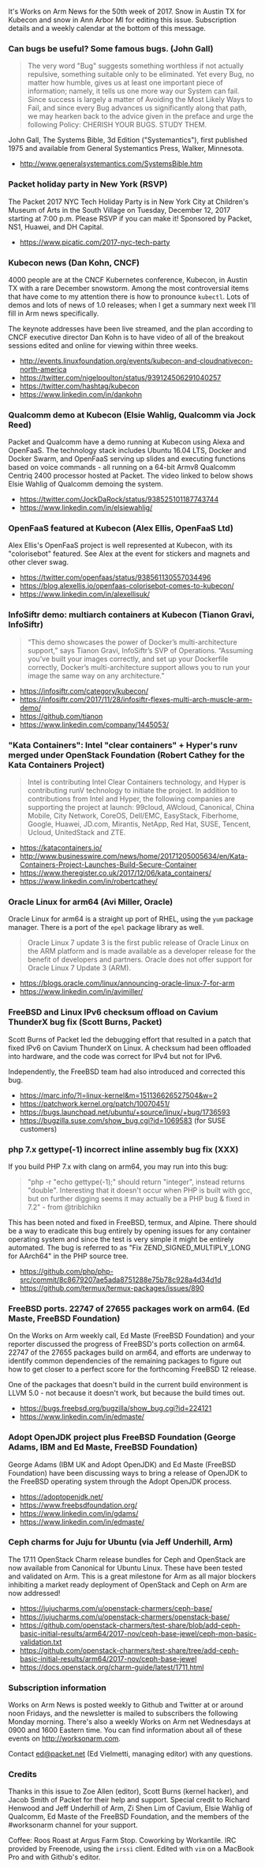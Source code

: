 It's Works on Arm News for the 50th week of 2017. Snow in 
Austin TX for Kubecon and snow in Ann Arbor MI for editing
this issue. Subscription details and a weekly calendar at
the bottom of this message.

### Can bugs be useful? Some famous bugs. (John Gall)

> The very word "Bug" suggests something worthless if not actually
repulsive, something suitable only to be eliminated. Yet every Bug, no
matter how humble, gives us at least one important piece of
information; namely, it tells us one more way our System can fail.
Since success is largely a matter of Avoiding the Most Likely Ways to
Fail, and since every Bug advances us significantly along that path, we
may hearken back to the advice given in the preface and urge the following
Policy: CHERISH YOUR BUGS. STUDY THEM.

John Gall, The Systems Bible, 3d Edition ("Systemantics"), first
published 1975 and available from General Systemantics Press, Walker, Minnesota.

* http://www.generalsystemantics.com/SystemsBible.htm

### Packet holiday party in New York (RSVP)

The Packet 2017 NYC Tech Holiday Party is in New York City at Children's Museum of Arts
in the South Village on Tuesday, December 12, 2017 starting at 7:00 p.m.
Please RSVP if you can make it! Sponsored by Packet, NS1, Huawei, and DH Capital.

* https://www.picatic.com/2017-nyc-tech-party

### Kubecon news (Dan Kohn, CNCF)

4000 people are at the CNCF Kubernetes conference, Kubecon, in Austin TX with
a rare December snowstorm. Among the most controversial items
that have come to my attention there is how to pronounce `kubectl`. Lots of
demos and lots of news of 1.0 releases; when I get a summary next week I'll
fill in Arm news specifically.

The keynote addresses have been live streamed, and the plan according to 
CNCF executive director Dan Kohn is to have video of all of the
breakout sessions edited and online for viewing within three weeks.

* http://events.linuxfoundation.org/events/kubecon-and-cloudnativecon-north-america
* https://twitter.com/nigelpoulton/status/939124506291040257
* https://twitter.com/hashtag/kubecon
* https://www.linkedin.com/in/dankohn

### Qualcomm demo at Kubecon (Elsie Wahlig, Qualcomm via Jock Reed)

Packet and Qualcomm have a demo running at Kubecon using
Alexa and OpenFaaS. The technology stack includes Ubuntu 16.04 LTS,
Docker and Docker Swarm, and OpenFaaS serving up slides and 
executing functions based on voice commands - all running on
a 64-bit Armv8 Qualcomm Centriq 2400 processor hosted at Packet.
The video linked to below shows Elsie Wahlig of Qualcomm demoing the system.

* https://twitter.com/JockDaRock/status/938525101187743744
* https://www.linkedin.com/in/elsiewahlig/

### OpenFaaS featured at Kubecon (Alex Ellis, OpenFaaS Ltd)

Alex Ellis's OpenFaaS project is well represented at Kubecon,
with its "colorisebot" featured. See Alex at the event for
stickers and magnets and other clever swag.

* https://twitter.com/openfaas/status/938561130557034496
* https://blog.alexellis.io/openfaas-colorisebot-comes-to-kubecon/
* https://www.linkedin.com/in/alexellisuk/

### InfoSiftr demo: multiarch containers at Kubecon (Tianon Gravi, InfoSiftr)

> “This demo showcases the power of Docker’s multi-architecture
support,” says Tianon Gravi, InfoSiftr’s SVP of Operations. “Assuming
you’ve built your images correctly, and set up your Dockerfile
correctly, Docker’s multi-architecture support allows you to run
your image the same way on any architecture.”

* https://infosiftr.com/category/kubecon/
* https://infosiftr.com/2017/11/28/infosiftr-flexes-multi-arch-muscle-arm-demo/
* https://github.com/tianon
* https://www.linkedin.com/company/1445053/

### "Kata Containers": Intel "clear containers" + Hyper's runv merged under OpenStack Foundation (Robert Cathey for the Kata Containers Project)

> Intel is contributing Intel Clear Containers technology, and Hyper
is contributing runV technology to initiate the project. In addition
to contributions from Intel and Hyper, the following companies are
supporting the project at launch: 99cloud, AWcloud, Canonical, China
Mobile, City Network, CoreOS, Dell/EMC, EasyStack, Fiberhome, Google,
Huawei, JD.com, Mirantis, NetApp, Red Hat, SUSE, Tencent, Ucloud,
UnitedStack and ZTE.

* https://katacontainers.io/
* http://www.businesswire.com/news/home/20171205005634/en/Kata-Containers-Project-Launches-Build-Secure-Container
* https://www.theregister.co.uk/2017/12/06/kata_containers/
* https://www.linkedin.com/in/robertcathey/

### Oracle Linux for arm64 (Avi Miller, Oracle)

Oracle Linux for arm64 is a straight up port of RHEL, using the `yum` package manager. There is a
port of the `epel` package library as well.

> Oracle Linux 7 update 3 is the first public release of Oracle
Linux on the ARM platform and is made available as a developer
release for the benefit of developers and partners. Oracle does not
offer support for Oracle Linux 7 Update 3 (ARM).

* https://blogs.oracle.com/linux/announcing-oracle-linux-7-for-arm
* https://www.linkedin.com/in/avimiller/

### FreeBSD and Linux IPv6 checksum offload on Cavium ThunderX bug fix (Scott Burns, Packet)

Scott Burns of Packet led the debugging effort that resulted in a patch
that fixed IPv6 on Cavium ThunderX on Linux. A checksum had been offloaded
into hardware, and the code was correct for IPv4 but not for IPv6. 

Independently, the FreeBSD team had also introduced and corrected this bug.

* https://marc.info/?l=linux-kernel&m=151136626527504&w=2
* https://patchwork.kernel.org/patch/10070451/
* https://bugs.launchpad.net/ubuntu/+source/linux/+bug/1736593
* https://bugzilla.suse.com/show_bug.cgi?id=1069583 (for SUSE customers)

### php 7.x gettype(-1) incorrect inline assembly bug fix (XXX)

If you build PHP 7.x with clang on arm64, you may run into this bug:

> "php -r "echo gettype(-1);" should return "integer", instead
returns "double". Interesting that it doesn't occur when PHP is
built with gcc, but on further digging seems it may actually be a
PHP bug & fixed in 7.2" - from @triblchikn

This has been noted and fixed in FreeBSD, termux, and Alpine. There
should be a way to eradicate this bug entirely by opening issues
for any container operating system and since the test is very simple
it might be entirely automated. The bug is referred to as
"Fix ZEND_SIGNED_MULTIPLY_LONG for AArch64" in the PHP source tree.

* https://github.com/php/php-src/commit/8c8679207ae5ada8751288e75b78c928a4d34d1d
* https://github.com/termux/termux-packages/issues/890

### FreeBSD ports. 22747 of 27655 packages work on arm64. (Ed Maste, FreeBSD Foundation)

On the Works on Arm weekly call, Ed Maste (FreeBSD Foundation) and your
reporter discussed the progress of FreeBSD's ports collection on arm64.
22747 of the 27655 packages build on arm64, and efforts are underway to 
identify common dependencies of the remaining packages to figure out
how to get closer to a perfect score for the forthcoming FreeBSD 12 release.

One of the packages that doesn't build in the current build environment is
LLVM 5.0 - not because it doesn't work, but because the build times out. 

* https://bugs.freebsd.org/bugzilla/show_bug.cgi?id=224121
* https://www.linkedin.com/in/edmaste/

### Adopt OpenJDK project plus FreeBSD Foundation (George Adams, IBM and Ed Maste, FreeBSD Foundation)

George Adams (IBM UK and Adopt OpenJDK) and Ed Maste (FreeBSD Foundation)
have been discussing ways to bring a release of OpenJDK to the FreeBSD
operating system through the Adopt OpenJDK process.

* https://adoptopenjdk.net/
* https://www.freebsdfoundation.org/
* https://www.linkedin.com/in/gdams/
* https://www.linkedin.com/in/edmaste/

### Ceph charms for Juju for Ubuntu (via Jeff Underhill, Arm)

The 17.11 OpenStack Charm release bundles for Ceph and OpenStack
are now available from Canonical for Ubuntu Linux. These have been
tested and validated on Arm. This is a great milestone for Arm as
all major blockers inhibiting a market ready deployment of OpenStack
and Ceph on Arm are now addressed!

* https://jujucharms.com/u/openstack-charmers/ceph-base/
* https://jujucharms.com/u/openstack-charmers/openstack-base/
* https://github.com/openstack-charmers/test-share/blob/add-ceph-basic-initial-results/arm64/2017-nov/ceph-base-jewel/ceph-mon-basic-validation.txt
* https://github.com/openstack-charmers/test-share/tree/add-ceph-basic-initial-results/arm64/2017-nov/ceph-base-jewel
* https://docs.openstack.org/charm-guide/latest/1711.html 

### Subscription information

Works on Arm News is posted weekly to Github and Twitter at or around noon
Fridays, and the newsletter is mailed to subscribers the following Monday morning.
There's also a weekly Works on Arm net Wednesdays at 0900 and 1600 Eastern time.
You can find information about all of these events on http://worksonarm.com.

Contact ed@packet.net (Ed Vielmetti, managing editor) with any questions.

### Credits

Thanks in this issue to Zoe Allen (editor), Scott Burns (kernel hacker), and
Jacob Smith of Packet for their help and support. Special credit to Richard
Henwood and Jeff Underhill of Arm, Zi Shen Lim of Cavium, Elsie Wahlig of
Qualcomm, Ed Maste of the FreeBSD Foundation, and the members of the #worksonarm
channel for your support. 

Coffee: Roos Roast at Argus Farm Stop. Coworking by Workantile. IRC provided by
Freenode, using the `irssi` client. Edited with `vim` on a MacBook Pro and with
Github's editor. 
